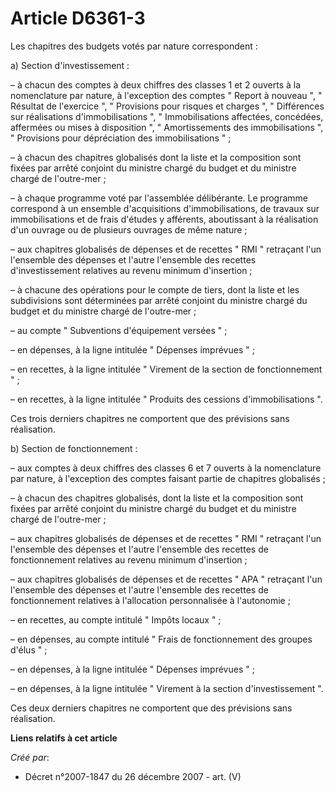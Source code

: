 # Article D6361-3

Les chapitres des budgets votés par nature correspondent :

a) Section d'investissement :

– à chacun des comptes à deux chiffres des classes 1 et 2 ouverts à la nomenclature par nature, à l'exception des comptes "
Report à nouveau ", " Résultat de l'exercice ", " Provisions pour risques et charges ", " Différences sur réalisations
d'immobilisations ", " Immobilisations affectées, concédées, affermées ou mises à disposition ", " Amortissements des
immobilisations ", " Provisions pour dépréciation des immobilisations " ;

– à chacun des chapitres globalisés dont la liste et la composition sont fixées par arrêté conjoint du ministre chargé du
budget et du ministre chargé de l'outre-mer ;

– à chaque programme voté par l'assemblée délibérante. Le programme correspond à un ensemble d'acquisitions
d'immobilisations, de travaux sur immobilisations et de frais d'études y afférents, aboutissant à la réalisation d'un ouvrage
ou de plusieurs ouvrages de même nature ;

– aux chapitres globalisés de dépenses et de recettes " RMI " retraçant l'un l'ensemble des dépenses et l'autre l'ensemble
des recettes d'investissement relatives au revenu minimum d'insertion ;

– à chacune des opérations pour le compte de tiers, dont la liste et les subdivisions sont déterminées par arrêté conjoint du
ministre chargé du budget et du ministre chargé de l'outre-mer ;

– au compte " Subventions d'équipement versées " ;

– en dépenses, à la ligne intitulée " Dépenses imprévues " ;

– en recettes, à la ligne intitulée " Virement de la section de fonctionnement " ;

– en recettes, à la ligne intitulée " Produits des cessions d'immobilisations ".

Ces trois derniers chapitres ne comportent que des prévisions sans réalisation.

b) Section de fonctionnement :

– aux comptes à deux chiffres des classes 6 et 7 ouverts à la nomenclature par nature, à l'exception des comptes faisant
partie de chapitres globalisés ;

– à chacun des chapitres globalisés, dont la liste et la composition sont fixées par arrêté conjoint du ministre chargé du
budget et du ministre chargé de l'outre-mer ;

– aux chapitres globalisés de dépenses et de recettes " RMI " retraçant l'un l'ensemble des dépenses et l'autre l'ensemble
des recettes de fonctionnement relatives au revenu minimum d'insertion ;

– aux chapitres globalisés de dépenses et de recettes " APA " retraçant l'un l'ensemble des dépenses et l'autre l'ensemble
des recettes de fonctionnement relatives à l'allocation personnalisée à l'autonomie ;

– en recettes, au compte intitulé " Impôts locaux " ;

– en dépenses, au compte intitulé " Frais de fonctionnement des groupes d'élus " ;

– en dépenses, à la ligne intitulée " Dépenses imprévues " ;

– en dépenses, à la ligne intitulée " Virement à la section d'investissement ".

Ces deux derniers chapitres ne comportent que des prévisions sans réalisation.

**Liens relatifs à cet article**

_Créé par_:

  - Décret n°2007-1847 du 26 décembre 2007 - art. (V)
